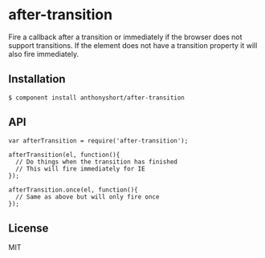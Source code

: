 
# after-transition

  Fire a callback after a transition or immediately if the browser does not support transitions.
  If the element does not have a transition property it will also fire immediately.

## Installation

    $ component install anthonyshort/after-transition

## API

    var afterTransition = require('after-transition');

    afterTransition(el, function(){
      // Do things when the transition has finished
      // This will fire immediately for IE
    });

    afterTransition.once(el, function(){
      // Same as above but will only fire once
    });

## License

  MIT
